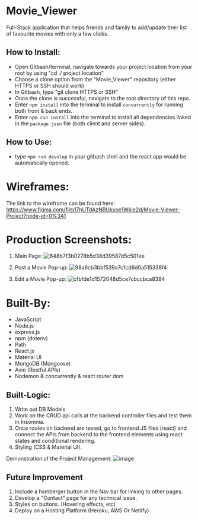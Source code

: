 # Movie_Viewer
Full-Stack application that helps friends and family to add/update their list of favourite movies with only a few clicks.

## How to Install:
* Open Gitbash/terminal, navigate towards your project location from your root by using "cd ./ project location"
* Choose a clone option from the "Movie_Viewer" repository (either HTTPS or SSH should work)
* In Gitbash, type "git clone HTTPS or SSH"
* Once the clone is successful, navigate to the root directory of this repo.
* Enter `npm install` into the terminal to install `concurrently` for running both front & back ends.
* Enter `npm run install` into the terminal to install all dependencies linked in the `package.json` file (both client and server sides).

## How to Use:
* type `npm run develop` in your gitbash shell and the react app would be automatically opened.
# Wireframes:
The link to the wireframe can be found here: 
https://www.figma.com/file/l7hUTdAzNBUkyoe1Wkie2d/Movie-Viewer-Project?node-id=0%3A1

# Production Screenshots:
1. Main Page:
![648b7f3b0278b5d38d39587d5c501ee](https://user-images.githubusercontent.com/95199209/191848760-2244aceb-2372-4c33-98e5-f86ce483ee0f.jpg)

2. Post a Movie Pop-up:
![98a6cb3bbf539a7c1cd6d0a515338f4](https://user-images.githubusercontent.com/95199209/191848805-922b66be-328c-4ab0-9ef6-8ec6d0a05ab6.jpg)

3. Edit a Movie Pop-up:
![cfbfde1d1572048d5ce7cbccbca8384](https://user-images.githubusercontent.com/95199209/191848880-77d92e82-f132-45e7-aa6d-e41546a785f4.jpg)

# Built-By:
* JavaScript
* Node.js
* express.js
* npm (dotenv)
* Path 
* React.js
* Material UI
* MongoDB (Mongoose)
* Axio (Restful APIs)
* Nodemon & concurrently & react router dom

## Built-Logic:
1. Write out DB Models
2. Work on the CRUD api calls at the backend controller files and test them in Insomnia.
3. Once routes on backend are tested, go to frontend JS files (react) and connect the APIs from backend to the frontend elements using react states and conditional rendering.
4. Styling (CSS & Material UI).

Demonstration of the Project Management:
![image](https://user-images.githubusercontent.com/95199209/191850709-7d0efeec-073a-4f23-a28d-a6c7d9b3700e.png)


## Future Improvement
1. Include a hamberger button in the Nav bar for linking to other pages.
2. Develop a "Contact" page for any technical issue.
3. Styles on buttons. (Hovering effects, etc)
4. Deploy on a Hosting Platform (Heroku, AWS Or Netlify)
